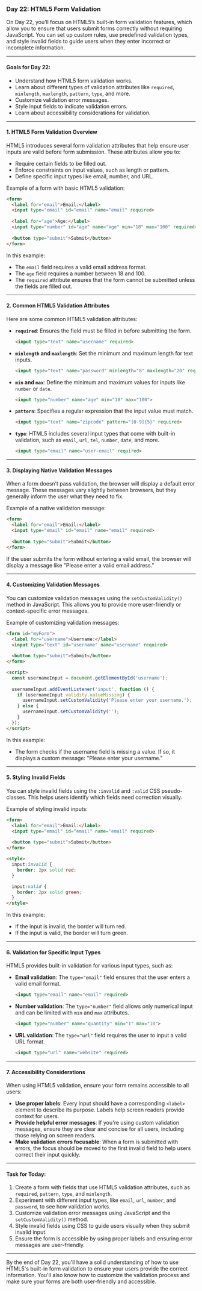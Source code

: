 ### Day 22: HTML5 Form Validation

On Day 22, you’ll focus on HTML5’s built-in form validation features, which allow you to ensure that users submit forms correctly without requiring JavaScript. You can set up custom rules, use predefined validation types, and style invalid fields to guide users when they enter incorrect or incomplete information.

---

#### Goals for Day 22:
- Understand how HTML5 form validation works.
- Learn about different types of validation attributes like `required`, `minlength`, `maxlength`, `pattern`, `type`, and more.
- Customize validation error messages.
- Style input fields to indicate validation errors.
- Learn about accessibility considerations for validation.

---

#### 1. HTML5 Form Validation Overview

HTML5 introduces several form validation attributes that help ensure user inputs are valid before form submission. These attributes allow you to:
- Require certain fields to be filled out.
- Enforce constraints on input values, such as length or pattern.
- Define specific input types like email, number, and URL.

Example of a form with basic HTML5 validation:

```html
<form>
  <label for="email">Email:</label>
  <input type="email" id="email" name="email" required>
  
  <label for="age">Age:</label>
  <input type="number" id="age" name="age" min="18" max="100" required>
  
  <button type="submit">Submit</button>
</form>
```

In this example:
- The `email` field requires a valid email address format.
- The `age` field requires a number between 18 and 100.
- The `required` attribute ensures that the form cannot be submitted unless the fields are filled out.

---

#### 2. Common HTML5 Validation Attributes

Here are some common HTML5 validation attributes:

- **`required`**: Ensures the field must be filled in before submitting the form.
  ```html
  <input type="text" name="username" required>
  ```

- **`minlength` and `maxlength`**: Set the minimum and maximum length for text inputs.
  ```html
  <input type="text" name="password" minlength="8" maxlength="20" required>
  ```

- **`min` and `max`**: Define the minimum and maximum values for inputs like `number` or `date`.
  ```html
  <input type="number" name="age" min="18" max="100">
  ```

- **`pattern`**: Specifies a regular expression that the input value must match.
  ```html
  <input type="text" name="zipcode" pattern="[0-9]{5}" required>
  ```

- **`type`**: HTML5 includes several input types that come with built-in validation, such as `email`, `url`, `tel`, `number`, `date`, and more.
  ```html
  <input type="email" name="user-email" required>
  ```

---

#### 3. Displaying Native Validation Messages

When a form doesn’t pass validation, the browser will display a default error message. These messages vary slightly between browsers, but they generally inform the user what they need to fix.

Example of a native validation message:

```html
<form>
  <label for="email">Email:</label>
  <input type="email" id="email" name="email" required>
  
  <button type="submit">Submit</button>
</form>
```

If the user submits the form without entering a valid email, the browser will display a message like "Please enter a valid email address."

---

#### 4. Customizing Validation Messages

You can customize validation messages using the `setCustomValidity()` method in JavaScript. This allows you to provide more user-friendly or context-specific error messages.

Example of customizing validation messages:

```html
<form id="myForm">
  <label for="username">Username:</label>
  <input type="text" id="username" name="username" required>
  
  <button type="submit">Submit</button>
</form>

<script>
  const usernameInput = document.getElementById('username');
  
  usernameInput.addEventListener('input', function () {
    if (usernameInput.validity.valueMissing) {
      usernameInput.setCustomValidity('Please enter your username.');
    } else {
      usernameInput.setCustomValidity('');
    }
  });
</script>
```

In this example:
- The form checks if the username field is missing a value. If so, it displays a custom message: "Please enter your username."

---

#### 5. Styling Invalid Fields

You can style invalid fields using the `:invalid` and `:valid` CSS pseudo-classes. This helps users identify which fields need correction visually.

Example of styling invalid inputs:

```html
<form>
  <label for="email">Email:</label>
  <input type="email" id="email" name="email" required>
  
  <button type="submit">Submit</button>
</form>

<style>
  input:invalid {
    border: 2px solid red;
  }

  input:valid {
    border: 2px solid green;
  }
</style>
```

In this example:
- If the input is invalid, the border will turn red.
- If the input is valid, the border will turn green.

---

#### 6. Validation for Specific Input Types

HTML5 provides built-in validation for various input types, such as:

- **Email validation**: The `type="email"` field ensures that the user enters a valid email format.
  ```html
  <input type="email" name="email" required>
  ```

- **Number validation**: The `type="number"` field allows only numerical input and can be limited with `min` and `max` attributes.
  ```html
  <input type="number" name="quantity" min="1" max="10">
  ```

- **URL validation**: The `type="url"` field requires the user to input a valid URL format.
  ```html
  <input type="url" name="website" required>
  ```

---

#### 7. Accessibility Considerations

When using HTML5 validation, ensure your form remains accessible to all users:
- **Use proper labels**: Every input should have a corresponding `<label>` element to describe its purpose. Labels help screen readers provide context for users.
- **Provide helpful error messages**: If you're using custom validation messages, ensure they are clear and concise for all users, including those relying on screen readers.
- **Make validation errors focusable**: When a form is submitted with errors, the focus should be moved to the first invalid field to help users correct their input quickly.

---

#### Task for Today:
1. Create a form with fields that use HTML5 validation attributes, such as `required`, `pattern`, `type`, and `minlength`.
2. Experiment with different input types, like `email`, `url`, `number`, and `password`, to see how validation works.
3. Customize validation error messages using JavaScript and the `setCustomValidity()` method.
4. Style invalid fields using CSS to guide users visually when they submit invalid input.
5. Ensure the form is accessible by using proper labels and ensuring error messages are user-friendly.

---

By the end of Day 22, you'll have a solid understanding of how to use HTML5's built-in form validation to ensure your users provide the correct information. You'll also know how to customize the validation process and make sure your forms are both user-friendly and accessible.